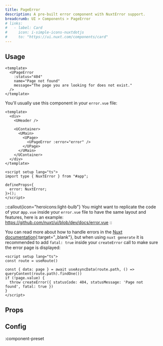 ```yaml
---
title: PageError
description: A pre-built error component with NuxtError support.
breadcrumb: UI > Components > PageError
# links:
#   - label: Card
#     icon: i-simple-icons-nuxtdotjs
#     to: "https://ui.nuxt.com/components/card"
---
```


## Usage

```vue [example.vue]
<template>
  <UPageError
    :status="404"
    name="Page not found"
    message="The page you are looking for does not exist."
  />
</template>
```

You'll usually use this component in your `error.vue` file:

```vue [error.vue]
<template>
  <div>
    <UHeader />

    <UContainer>
      <UMain>
        <UPage>
          <UPageError :error="error" />
        </UPage>
      </UMain>
    </UContainer>
  </div>
</template>

<script setup lang="ts">
import type { NuxtError } from "#app";

defineProps<{
  error: NuxtError;
}>();
</script>
```

::callout{icon="heroicons:light-bulb"}
You might want to replicate the code of your a`pp.vue` inside your `error.vue` file to have the same layout and features, here is an example: <br/> https://github.com/nuxt/ui/blob/dev/docs/error.vue
::

You can read more about how to handle errors in the [Nuxt documentation](https://nuxt.com/docs/getting-started/error-handling#error-page){:target="_blank"}, but when using `nuxt generate` it is recommended to add `fatal: true` inside your `createError` call to make sure the error page is displayed:

```vue [pages/[...slug\\].vue]
<script setup lang="ts">
const route = useRoute()

const { data: page } = await useAsyncData(route.path, () => queryContent(route.path).findOne())
if (!page.value) {
  throw createError({ statusCode: 404, statusMessage: 'Page not found', fatal: true })
}
</script>
```


<!-- ## Slots -->

<!-- component-slots -->

## Props

<!-- components-props -->

## Config

:component-preset
